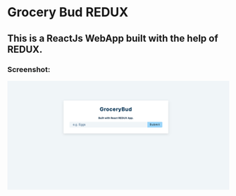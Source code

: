 # Grocery Bud REDUX
## This is a ReactJs WebApp built with the help of REDUX.

### Screenshot:

<div align="center">
  <img src="screenshots/grocerybudredux.png">
  </div>
